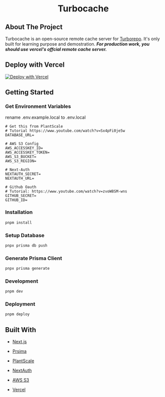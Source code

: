 <div align="center">
  <h1 align="center">Turbocache</h3>
</div>

## About The Project

Turbocache is an open-source remote cache server for [Turborepo](https://turborepo.org/docs/core-concepts/remote-caching). It's only built for learning purpose and demostration. **_For production work, you should use vercel's offcial remote cache server._**

## Deploy with Vercel

[![Deploy with Vercel](https://vercel.com/button)](https://vercel.com/new/clone?repository-url=https%3A%2F%2Fgithub.com%2Fpromer94%2Fturbocache&env=DATABASE_URL,AWS_ACCESSKEY_ID,AWS_ACCESSKEY_TOKEN,AWS_S3_BUCKET,AWS_S3_REGION,NEXTAUTH_SECRET,NEXTAUTH_URL,GITHUB_ID,GITHUB_SECRET&project-name=my-turbocache&repo-name=my-turbocache)

## Getting Started

### Get Environment Variables

rename .env.example.local to .env.local

```
# Get this from PlantScale
# Tutorial https://www.youtube.com/watch?v=Sx4pFi0je5w
DATABASE_URL=

# AWS S3 Config
AWS_ACCESSKEY_ID=
AWS_ACCESSKEY_TOKEN=
AWS_S3_BUCKET=
AWS_S3_REGION=

# Next-Auth
NEXTAUTH_SECRET=
NEXTAUTH_URL=

# Github Oauth
# Tutorial: https://www.youtube.com/watch?v=zvoW8SM-wns
GITHUB_SECRET=
GITHUB_ID=
```

### Installation

```bash
pnpm install
```

### Setup Database

```bash
pnpx prisma db push
```

### Generate Prisma Client

```bash
pnpx prisma generate
```

### Development

```bash
pnpm dev
```

### Deployment

```bash
pnpm deploy
```

## Built With

- [Next.js](https://nextjs.org)

- [Prsima](https://www.prisma.io)

- [PlantScale](https://planetscale.com)

- [NextAuth](https://next-auth.js.org)

- [AWS S3](https://aws.amazon.com/s3)

- [Vercel](https://vercel.com)
